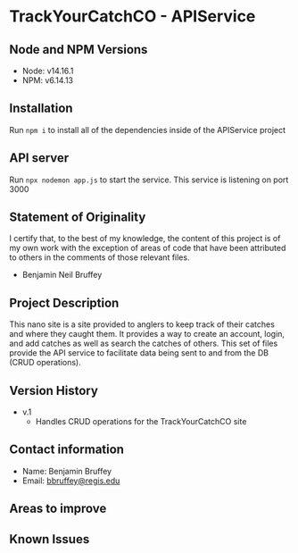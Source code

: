 # TrackYourCatchCO - APIService

## Node and NPM Versions

- Node: v14.16.1
- NPM: v6.14.13

## Installation

Run `npm i` to install all of the dependencies inside of the APIService project

## API server

Run `npx nodemon app.js` to start the service. This service is listening on port 3000

## Statement of Originality

I certify that, to the best of my knowledge, the content of this project is of my own work with the exception of areas of code that have been attributed to others in the comments of those relevant files.

- Benjamin Neil Bruffey

## Project Description

This nano site is a site provided to anglers to keep track of their catches and where they caught them.
It provides a way to create an account, login, and add catches as well as search the catches of others.
This set of files provide the API service to facilitate data being sent to and from the DB (CRUD operations).

## Version History

- v.1
  - Handles CRUD operations for the TrackYourCatchCO site

## Contact information

- Name: Benjamin Bruffey
- Email: bbruffey@regis.edu

## Areas to improve

## Known Issues
